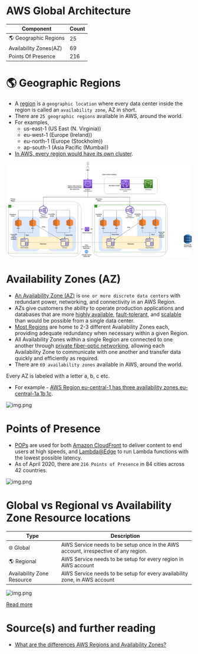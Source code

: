 # AWS Global Architecture

| Component                           | Count |
|-------------------------------------|-------|
| :earth_americas: Geographic Regions | 25    |
| Availability Zones(AZ)              | 69    |
| Points Of Presence                  | 216   |

# :earth_americas: Geographic Regions
- A [region](https://aws.amazon.com/about-aws/global-infrastructure/regions_az/) is a `geographic location` where every data center inside the region is called an `availability zone`, AZ in short.
- There are `25 geographic regions` available in AWS, around the world.
- For examples,
  - us-east-1 (US East (N. Virginia))
  - eu-west-1 (Europe (Ireland))
  - eu-north-1 (Europe (Stockholm))
  - ap-south-1 (Asia Pacific (Mumbai))
- [In AWS, every region would have its own cluster](../1_HLDDesignComponents/0_SystemGlossaries/Scalability/ServersCluster.md).

![img.png](0_AWSDesigns/DesignMultiRegionActiveActiveArchitectureOnAWS/AWS-Multi-Region-AZ-HA.drawio.png)

# Availability Zones (AZ)
- [An Availability Zone (AZ)](https://aws.amazon.com/about-aws/global-infrastructure/regions_az/) is `one or more discrete data centers` with redundant power, networking, and connectivity in an AWS Region. 
- AZs give customers the ability to operate production applications and databases that are more [highly available](../1_HLDDesignComponents/0_SystemGlossaries/Reliability/HighAvailability.md), [fault-tolerant](../1_HLDDesignComponents/0_SystemGlossaries/Reliability/FaultTolerance&DisasterRecovery.md), and [scalable](../1_HLDDesignComponents/0_SystemGlossaries/Scalability/DBScalability.md) than would be possible from a single data center.
- [Most Regions]() are home to 2-3 different Availability Zones each, providing adequate redundancy when necessary within a given Region.
- All Availability Zones within a single Region are connected to one another through [private fiber-optic networking](), allowing each Availability Zone to communicate with one another and transfer data quickly and efficiently as required.
- There are `69 availability zones` available in AWS, around the world.

Every AZ is labeled with a letter a, b, c etc.
- For example - [AWS Region eu-central-1 has three availability zones eu-central-1a,1b,1c](https://docs.aws.amazon.com/AmazonRDS/latest/UserGuide/Concepts.RegionsAndAvailabilityZones.html).

![img.png](https://d0.awsstatic.com/global-infrastructure/maps/Global_Infrastructure_5.13.png)

# Points of Presence
- [POPs](https://www.medianova.com/en-blog/what-is-a-pop-and-how-do-we-create-one/) are used for both [Amazon CloudFront](1_NetworkingAndContentDelivery/AmazonCloudFront.md) to deliver content to end users at high speeds, and [Lambda@Edge](3_ComputeServices/AWSLambda/Readme.md) to run Lambda functions with the lowest possible latency. 
- As of April 2020, there are `216 Points of Presence` in 84 cities across 42 countries.

![img.png](https://d2908q01vomqb2.cloudfront.net/5b384ce32d8cdef02bc3a139d4cac0a22bb029e8/2022/06/17/CloudFront_400-1024x580.png)

# Global vs Regional vs Availability Zone Resource locations

| Type                          | Description                                                                        |
|-------------------------------|------------------------------------------------------------------------------------|
| :globe_with_meridians: Global | AWS Service needs to be setup once in the AWS account, irrespective of any region. |
| :earth_americas: Regional     | AWS Service needs to be setup for every region in AWS account                      |
| Availability Zone Resource    | AWS Service needs to be setup for every availability zone, in AWS account          |

![img.png](https://jayendrapatil.com/wp-content/uploads/2016/03/AWS-Global-vs-Regional-vs-AZs.png)

[Read more](https://jayendrapatil.com/aws-global-vs-regional-vs-az-resources/)

# Source(s) and further reading
- [What are the differences AWS Regions and Availability Zones?](https://www.quora.com/What-are-the-differences-AWS-Regions-and-Availability-Zones)


